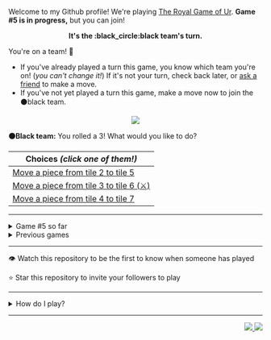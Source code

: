 Welcome to my Github profile!
We're playing
[The Royal Game of Ur](https://en.wikipedia.org/wiki/Royal_Game_of_Ur).
**Game #5 is in progress,** but you can join!

<p align="center">
  <b>It's the
  :black_circle:black
  team's turn.</b>
</p>

You're on a team! :wave:

* If you've already played a turn this game, you know which team you're on!
(_you can't change it!_)
If it's not your turn, check back later, or
[ask a
friend](https://twitter.com/share?text=I'm+playing+The+Royal+Game+of+Ur+on+a+GitHub+profile.+Take+your+turn+at+https://github.com/rossjrw/rossjrw+%23RoyalGameOfUr+%23github)
to make a move.
* If you've not yet played a turn this game, make a move now to join the
:black_circle:black
team.

<p align="center"><img src="https://raw.githubusercontent.com/rossjrw/rossjrw/play/games/current/board.756.svg"></p>

  **:black_circle:Black team:**
  You rolled a 3!
What would you like to do?

| Choices *(click one of them!)* |
| --- |
  | [Move a piece from tile 2 to tile 5    ](https://github.com/rossjrw/rossjrw/issues/new?title=ur-move-3%402-0&amp;body=Press+Submit%21+You+don%27t+need+to+edit+this+text+or+do+anything+else.%0D%0A%0D%0ABe+aware+that+your+move+can+take+a+minute+or+two+to+process.) |
  | [Move a piece from tile 3 to tile 6  (:crossed_swords:)  ](https://github.com/rossjrw/rossjrw/issues/new?title=ur-move-3%403-0&amp;body=Press+Submit%21+You+don%27t+need+to+edit+this+text+or+do+anything+else.%0D%0A%0D%0ABe+aware+that+your+move+can+take+a+minute+or+two+to+process.) |
  | [Move a piece from tile 4 to tile 7    ](https://github.com/rossjrw/rossjrw/issues/new?title=ur-move-3%404-0&amp;body=Press+Submit%21+You+don%27t+need+to+edit+this+text+or+do+anything+else.%0D%0A%0D%0ABe+aware+that+your+move+can+take+a+minute+or+two+to+process.) |

-----

<details><summary>Game #5 so far</summary>

## Who's on each team?

<table>
    <thead>
      <tr><th colspan=2>Players in this game</th></tr>
    </thead>
    <tbody>
      <tr>
        <td align="right"><b>Black team</b> :black_circle:</td>
        <td>:white_circle: <b> White team</b></td>
      </tr>
      <tr align="center">
        <td><b><a href="https://github.com/shpatrickguo">@shpatrickguo</a></b> (10)<br><b><a href="https://github.com/Rayyan06">@Rayyan06</a></b> (3)<br><b><a href="https://github.com/DevTony101">@DevTony101</a></b> (2)<br><b><a href="https://github.com/HAUDRAUFHAUN">@HAUDRAUFHAUN</a></b> (2)<br><b><a href="https://github.com/BraianMendes">@BraianMendes</a></b> (2)<br><b><a href="https://github.com/shravankb">@shravankb</a></b> (1)<br><b><a href="https://github.com/HOWZ1T">@HOWZ1T</a></b> (1)<br><b><a href="https://github.com/brandonpittman">@brandonpittman</a></b> (1)<br><b><a href="https://github.com/BerkSpar">@BerkSpar</a></b> (1)<br><b><a href="https://github.com/ShapManasick">@ShapManasick</a></b> (1)<br><b><a href="https://github.com/RayhanADev">@RayhanADev</a></b> (1)<br><b><a href="https://github.com/nhcarrigan">@nhcarrigan</a></b> (1)<br><b><a href="https://github.com/miguelrochabh">@miguelrochabh</a></b> (1)<br><b><a href="https://github.com/ArmTimDev">@ArmTimDev</a></b> (1)</td>
        <td><b><a href="https://github.com/KennyOliver">@KennyOliver</a></b> (7)<br><b><a href="https://github.com/BaptisteMartinet">@BaptisteMartinet</a></b> (2)<br><b><a href="https://github.com/lynxaegon">@lynxaegon</a></b> (2)<br><b><a href="https://github.com/1ethanhansen">@1ethanhansen</a></b> (2)<br><b><a href="https://github.com/WeslleyNasRocha">@WeslleyNasRocha</a></b> (2)<br><b><a href="https://github.com/Dhyeythumar">@Dhyeythumar</a></b> (1)<br><b><a href="https://github.com/LucioFex">@LucioFex</a></b> (1)<br><b><a href="https://github.com/sampoder">@sampoder</a></b> (1)<br><b><a href="https://github.com/JohanDev6">@JohanDev6</a></b> (1)<br><b><a href="https://github.com/brunocampos01">@brunocampos01</a></b> (1)<br><b><a href="https://github.com/Kishan2029">@Kishan2029</a></b> (1)<br><b><a href="https://github.com/JavaCode7">@JavaCode7</a></b> (1)<br><b><a href="https://github.com/Nick-Mazuk">@Nick-Mazuk</a></b> (1)</td>
      </tr>
    </tbody>
  </table>

## What's happened so far?

| Time | Turn | Event | Issue | Board |
| :---: | :---: | :--- | :---: | :---: |
  | 6th Mar 2021 06:41 | **0** | :black_circle: **[@shpatrickguo](https://github.com/shpatrickguo)** started a new game | [#703](https://github.com/rossjrw/rossjrw/issues/703) | [link](https://raw.githubusercontent.com/rossjrw/rossjrw/fe1933f48a6a894bccf1fc49a4df9a7ba3abb58c/games/current/board.703.svg) |
  | 6th Mar 2021 06:43 | **1** | :black_circle: **[@DevTony101](https://github.com/DevTony101)** moved a black piece onto the board to position 4  — claimed a rosette :rosette:  | [#704](https://github.com/rossjrw/rossjrw/issues/704) | [link](https://raw.githubusercontent.com/rossjrw/rossjrw/795fe97c28ec218d8c929279608c74d839bf8a5b/games/current/board.704.svg) |
  | 6th Mar 2021 06:44 | **2** | :black_circle: **[@DevTony101](https://github.com/DevTony101)** moved a black piece from position 4 to position 7    | [#705](https://github.com/rossjrw/rossjrw/issues/705) | [link](https://raw.githubusercontent.com/rossjrw/rossjrw/854cd2dc018d03eefa8b4a738b13d05075001b15/games/current/board.705.svg) |
  | 6th Mar 2021 07:58 | **3** | :white_circle: **[@Dhyeythumar](https://github.com/Dhyeythumar)** moved a white piece onto the board to position 2    | [#706](https://github.com/rossjrw/rossjrw/issues/706) | [link](https://raw.githubusercontent.com/rossjrw/rossjrw/d63604c6714142428fefb49c7495d67d9f2c574a/games/current/board.706.svg) |
  | 8th Mar 2021 04:44 | **4** | :black_circle: **[@shpatrickguo](https://github.com/shpatrickguo)** moved a black piece onto the board to position 2    | [#707](https://github.com/rossjrw/rossjrw/issues/707) | [link](https://raw.githubusercontent.com/rossjrw/rossjrw/26804f326c5e54835d33be52beb22773f72acbe3/games/current/board.707.svg) |
  | 8th Mar 2021 20:23 | **5** | :white_circle: **[@KennyOliver](https://github.com/KennyOliver)** moved a white piece from position 2 to position 3    | [#708](https://github.com/rossjrw/rossjrw/issues/708) | [link](https://raw.githubusercontent.com/rossjrw/rossjrw/0ec7bf9c710549b9dd4ed203589957d6c67496fc/games/current/board.708.svg) |
  | 11th Mar 2021 22:43 | **6** | :black_circle: **[@shpatrickguo](https://github.com/shpatrickguo)** moved a black piece from position 7 to position 8  — claimed a rosette :rosette:  | [#709](https://github.com/rossjrw/rossjrw/issues/709) | [link](https://raw.githubusercontent.com/rossjrw/rossjrw/d054a2bf424ff1273bb4280e6d90b23f55cc6851/games/current/board.709.svg) |
  | 12th Mar 2021 05:15 | **7** | :black_circle: **[@shravankb](https://github.com/shravankb)** moved a black piece from position 2 to position 4  — claimed a rosette :rosette:  | [#710](https://github.com/rossjrw/rossjrw/issues/710) | [link](https://raw.githubusercontent.com/rossjrw/rossjrw/2cf7a6fc3432d2bb2df4d269299b911610ace7fc/games/current/board.710.svg) |
  | 12th Mar 2021 10:47 | **8** | :black_circle: **[@HOWZ1T](https://github.com/HOWZ1T)** moved a black piece from position 8 to position 10    | [#711](https://github.com/rossjrw/rossjrw/issues/711) | [link](https://raw.githubusercontent.com/rossjrw/rossjrw/6a289cd05c2fe0b7a33c48a692641eb6c06c85f8/games/current/board.711.svg) |
  | 12th Mar 2021 13:55 | **9** | :white_circle: **[@BaptisteMartinet](https://github.com/BaptisteMartinet)** moved a white piece onto the board to position 4  — claimed a rosette :rosette:  | [#712](https://github.com/rossjrw/rossjrw/issues/712) | [link](https://raw.githubusercontent.com/rossjrw/rossjrw/a449fd0845517cc06a691230e0fe362418a8aa0c/games/current/board.712.svg) |
  | 12th Mar 2021 13:59 | **10** | :white_circle: **[@BaptisteMartinet](https://github.com/BaptisteMartinet)** moved a white piece from position 4 to position 6    | [#713](https://github.com/rossjrw/rossjrw/issues/713) | [link](https://raw.githubusercontent.com/rossjrw/rossjrw/b3473b64be8fc5d705066a22d019197bd9c64a3c/games/current/board.713.svg) |
  | 14th Mar 2021 20:27 | **11** | :black_circle: **[@shpatrickguo](https://github.com/shpatrickguo)** moved a black piece from position 4 to position 6 — captured a white piece :crossed_swords:   | [#714](https://github.com/rossjrw/rossjrw/issues/714) | [link](https://raw.githubusercontent.com/rossjrw/rossjrw/4f9347c7c4d0264f8e98da975f2c5a7b5fa471ed/games/current/board.714.svg) |
  | 16th Mar 2021 22:04 | **12** | :white_circle: **[@LucioFex](https://github.com/LucioFex)** moved a white piece from position 3 to position 5    | [#715](https://github.com/rossjrw/rossjrw/issues/715) | [link](https://raw.githubusercontent.com/rossjrw/rossjrw/e662f4f7c500ad8ecc6eb24ba013919b70197e12/games/current/board.715.svg) |
  | 17th Mar 2021 05:24 | **13** | :black_circle: **[@brandonpittman](https://github.com/brandonpittman)** moved a black piece from position 10 to position 14  — claimed a rosette :rosette:  | [#716](https://github.com/rossjrw/rossjrw/issues/716) |  |
  | 18th Mar 2021 14:40 | **14** | :black_circle: **[@BerkSpar](https://github.com/BerkSpar)** moved a black piece onto the board to position 3    | [#717](https://github.com/rossjrw/rossjrw/issues/717) | [link](https://raw.githubusercontent.com/rossjrw/rossjrw/63d55a8b218265fad3519c6a6e74590c5d8e9057/games/current/board.717.svg) |
  | 18th Mar 2021 14:40 | **15** | :white_circle:  The white team rolled a 0 and their turn was automatically passed | [#717](https://github.com/rossjrw/rossjrw/issues/717) | [link](https://raw.githubusercontent.com/rossjrw/rossjrw/8c6c8b25608c0c23d624b50deb17efbfb31ba557/games/current/board.717.svg) |
  | 20th Mar 2021 06:48 | **16** | :black_circle: **[@shpatrickguo](https://github.com/shpatrickguo)** moved a black piece from position 6 to position 9    | [#719](https://github.com/rossjrw/rossjrw/issues/719) | [link](https://raw.githubusercontent.com/rossjrw/rossjrw/7b901772bdaa5596d8a5629996ab900278029b4f/games/current/board.719.svg) |
  | 23rd Mar 2021 02:02 | **17** | :white_circle: **[@sampoder](https://github.com/sampoder)** moved a white piece onto the board to position 2    | [#720](https://github.com/rossjrw/rossjrw/issues/720) | [link](https://raw.githubusercontent.com/rossjrw/rossjrw/3357a86aa99c54a14e890675cb5ef34b808f1591/games/current/board.720.svg) |
  | 23rd Mar 2021 10:20 | **18** | :black_circle: **[@ShapManasick](https://github.com/ShapManasick)** moved a black piece from position 3 to position 6    | [#721](https://github.com/rossjrw/rossjrw/issues/721) | [link](https://raw.githubusercontent.com/rossjrw/rossjrw/b0ffacf13719586eb74460bc317ff3814ec82a99/games/current/board.721.svg) |
  | 23rd Mar 2021 22:32 | **19** | :white_circle: **[@lynxaegon](https://github.com/lynxaegon)** moved a white piece from position 5 to position 6 — captured a black piece :crossed_swords:   | [#722](https://github.com/rossjrw/rossjrw/issues/722) | [link](https://raw.githubusercontent.com/rossjrw/rossjrw/8de583709b459f2edc23d258e182dbab81775c85/games/current/board.722.svg) |
  | 23rd Mar 2021 23:10 | **20** | :black_circle: **[@RayhanADev](https://github.com/RayhanADev)** ascended a black piece from position 14 :rocket:    | [#723](https://github.com/rossjrw/rossjrw/issues/723) | [link](https://raw.githubusercontent.com/rossjrw/rossjrw/bc5e3d6bf6ada7883aca44eeaae4eae4ba83c2ba/games/current/board.723.svg) |
  | 24th Mar 2021 09:56 | **21** | :white_circle: **[@lynxaegon](https://github.com/lynxaegon)** moved a white piece from position 2 to position 4  — claimed a rosette :rosette:  | [#724](https://github.com/rossjrw/rossjrw/issues/724) | [link](https://raw.githubusercontent.com/rossjrw/rossjrw/80fa97eff6cb1319aaa362894acafdd53e4875da/games/current/board.724.svg) |
  | 24th Mar 2021 23:13 | **22** | :white_circle: **[@JohanDev6](https://github.com/JohanDev6)** moved a white piece onto the board to position 2    | [#725](https://github.com/rossjrw/rossjrw/issues/725) | [link](https://raw.githubusercontent.com/rossjrw/rossjrw/64d7715a39ebbce33674f401c3d3653d112e037f/games/current/board.725.svg) |
  | 25th Mar 2021 05:02 | **23** | :black_circle: **[@shpatrickguo](https://github.com/shpatrickguo)** moved a black piece onto the board to position 1    | [#727](https://github.com/rossjrw/rossjrw/issues/727) | [link](https://raw.githubusercontent.com/rossjrw/rossjrw/7588240755c04f3bf645f0ef68f0482cd3851dbf/games/current/board.727.svg) |
  | 26th Mar 2021 14:40 | **24** | :white_circle: **[@brunocampos01](https://github.com/brunocampos01)** moved a white piece onto the board to position 1    | [#728](https://github.com/rossjrw/rossjrw/issues/728) | [link](https://raw.githubusercontent.com/rossjrw/rossjrw/1dbaa3819a10e4a0a2316ba9f40f7a0111554b21/games/current/board.728.svg) |
  | 28th Mar 2021 00:59 | **25** | :black_circle: **[@shpatrickguo](https://github.com/shpatrickguo)** moved a black piece onto the board to position 2    | [#729](https://github.com/rossjrw/rossjrw/issues/729) | [link](https://raw.githubusercontent.com/rossjrw/rossjrw/b2120435568635bd5c38c25daace5706c0c20d4c/games/current/board.729.svg) |
  | 28th Mar 2021 18:34 | **26** | :white_circle: **[@KennyOliver](https://github.com/KennyOliver)** moved a white piece from position 6 to position 7    | [#730](https://github.com/rossjrw/rossjrw/issues/730) | [link](https://raw.githubusercontent.com/rossjrw/rossjrw/c9ed234b2ea6e99fbabcb53af86f7f9fac59f4c3/games/current/board.730.svg) |
  | 29th Mar 2021 02:43 | **27** | :black_circle: **[@shpatrickguo](https://github.com/shpatrickguo)** moved a black piece from position 2 to position 3    | [#731](https://github.com/rossjrw/rossjrw/issues/731) | [link](https://raw.githubusercontent.com/rossjrw/rossjrw/53c8a9e2655377c8576aa40bd0094465e85f3a45/games/current/board.731.svg) |
  | 29th Mar 2021 06:47 | **28** | :white_circle: **[@KennyOliver](https://github.com/KennyOliver)** moved a white piece from position 7 to position 8  — claimed a rosette :rosette:  | [#732](https://github.com/rossjrw/rossjrw/issues/732) | [link](https://raw.githubusercontent.com/rossjrw/rossjrw/28a1e91ffc984feb127bb114e2b6afd251a78069/games/current/board.732.svg) |
  | 29th Mar 2021 07:25 | **29** | :white_circle: **[@Kishan2029](https://github.com/Kishan2029)** moved a white piece onto the board to position 3    | [#733](https://github.com/rossjrw/rossjrw/issues/733) | [link](https://raw.githubusercontent.com/rossjrw/rossjrw/cd01be8d51cf022509ad022a6421c16948242bd6/games/current/board.733.svg) |
  | 30th Mar 2021 14:42 | **30** | :black_circle: **[@Rayyan06](https://github.com/Rayyan06)** moved a black piece from position 1 to position 4  — claimed a rosette :rosette:  | [#734](https://github.com/rossjrw/rossjrw/issues/734) | [link](https://raw.githubusercontent.com/rossjrw/rossjrw/55e1071c03cc04facf09f69ab0f24e04b3be7c28/games/current/board.734.svg) |
  | 30th Mar 2021 14:43 | **31** | :black_circle: **[@Rayyan06](https://github.com/Rayyan06)** moved a black piece onto the board to position 1    | [#735](https://github.com/rossjrw/rossjrw/issues/735) | [link](https://raw.githubusercontent.com/rossjrw/rossjrw/911ed92a9cda99089f8051717af1083e2cba8e14/games/current/board.735.svg) |
  | 30th Mar 2021 20:47 | **32** | :white_circle: **[@KennyOliver](https://github.com/KennyOliver)** moved a white piece from position 8 to position 11    | [#736](https://github.com/rossjrw/rossjrw/issues/736) | [link](https://raw.githubusercontent.com/rossjrw/rossjrw/b0a791f5d446cfc0d587d4ad09e186825e1f2e0b/games/current/board.736.svg) |
  | 30th Mar 2021 22:49 | **33** | :black_circle: **[@nhcarrigan](https://github.com/nhcarrigan)** moved a black piece from position 1 to position 2    | [#737](https://github.com/rossjrw/rossjrw/issues/737) | [link](https://raw.githubusercontent.com/rossjrw/rossjrw/2e9afbd0eede39ec5e86ce91f2066d32a23cf8d8/games/current/board.737.svg) |
  | 31st Mar 2021 14:52 | **34** | :white_circle: **[@KennyOliver](https://github.com/KennyOliver)** moved a white piece from position 11 to position 12    | [#738](https://github.com/rossjrw/rossjrw/issues/738) | [link](https://raw.githubusercontent.com/rossjrw/rossjrw/d03ff39b79782ec0e8ddf6e7c490cdea49d5d22b/games/current/board.738.svg) |
  | 31st Mar 2021 16:10 | **35** | :black_circle: **[@Rayyan06](https://github.com/Rayyan06)** moved a black piece from position 9 to position 12 — captured a white piece :crossed_swords:   | [#739](https://github.com/rossjrw/rossjrw/issues/739) | [link](https://raw.githubusercontent.com/rossjrw/rossjrw/2e5dfce05f04235ea6c724aead65d348895967c9/games/current/board.739.svg) |
  | 1st Apr 2021 11:19 | **36** | :white_circle: **[@JavaCode7](https://github.com/JavaCode7)** moved a white piece from position 2 to position 5    | [#740](https://github.com/rossjrw/rossjrw/issues/740) |  |
  | 1st Apr 2021 14:43 | **37** | :black_circle: **[@miguelrochabh](https://github.com/miguelrochabh)** moved a black piece from position 3 to position 5 — captured a white piece :crossed_swords:   | [#741](https://github.com/rossjrw/rossjrw/issues/741) | [link](https://raw.githubusercontent.com/rossjrw/rossjrw/67088b6f871d6d76f7d88ccd1214c8e8d1199b8d/games/current/board.741.svg) |
  | 1st Apr 2021 14:43 | **38** | :white_circle:  The white team rolled a 0 and their turn was automatically passed | [#741](https://github.com/rossjrw/rossjrw/issues/741) | [link](https://raw.githubusercontent.com/rossjrw/rossjrw/ae6c7416138c3840cc9b0d5344ec14981c05f78d/games/current/board.741.svg) |
  | 2nd Apr 2021 16:43 | **39** | :black_circle: **[@shpatrickguo](https://github.com/shpatrickguo)** ascended a black piece from position 12 :rocket:    | [#743](https://github.com/rossjrw/rossjrw/issues/743) | [link](https://raw.githubusercontent.com/rossjrw/rossjrw/bf5bf2d0127b7cd2dd3f180af9a4565e8b4c0441/games/current/board.743.svg) |
  | 2nd Apr 2021 16:47 | **40** | :white_circle: **[@1ethanhansen](https://github.com/1ethanhansen)** moved a white piece from position 3 to position 6    | [#744](https://github.com/rossjrw/rossjrw/issues/744) | [link](https://raw.githubusercontent.com/rossjrw/rossjrw/602ce4215cb4f7a6395831ec7dd13143cf3744a3/games/current/board.744.svg) |
  | 3rd Apr 2021 15:41 | **41** | :black_circle: **[@HAUDRAUFHAUN](https://github.com/HAUDRAUFHAUN)** moved a black piece from position 5 to position 8  — claimed a rosette :rosette:  | [#745](https://github.com/rossjrw/rossjrw/issues/745) | [link](https://raw.githubusercontent.com/rossjrw/rossjrw/9a8905e6182c90a6355b001de703e4f53fa5b721/games/current/board.745.svg) |
  | 3rd Apr 2021 15:47 | **42** | :black_circle: **[@HAUDRAUFHAUN](https://github.com/HAUDRAUFHAUN)** moved a black piece onto the board to position 3    | [#746](https://github.com/rossjrw/rossjrw/issues/746) | [link](https://raw.githubusercontent.com/rossjrw/rossjrw/ea41df4732b4e67cec01f4d8b86015f33378dd69/games/current/board.746.svg) |
  | 4th Apr 2021 09:51 | **43** | :white_circle: **[@KennyOliver](https://github.com/KennyOliver)** moved a white piece from position 6 to position 9    | [#747](https://github.com/rossjrw/rossjrw/issues/747) | [link](https://raw.githubusercontent.com/rossjrw/rossjrw/ae71266d87d3e449d7adcff5a0a0d715befed88a/games/current/board.747.svg) |
  | 5th Apr 2021 04:55 | **44** | :black_circle: **[@ArmTimDev](https://github.com/ArmTimDev)** moved a black piece from position 3 to position 6    | [#748](https://github.com/rossjrw/rossjrw/issues/748) | [link](https://raw.githubusercontent.com/rossjrw/rossjrw/91d1ae4ae06ac60cd98b0e2fe938b944ad70c91c/games/current/board.748.svg) |
  | 5th Apr 2021 15:58 | **45** | :white_circle: **[@1ethanhansen](https://github.com/1ethanhansen)** moved a white piece from position 9 to position 11    | [#749](https://github.com/rossjrw/rossjrw/issues/749) | [link](https://raw.githubusercontent.com/rossjrw/rossjrw/ca7f99a72b30e0adcdb68e9296ee72cfc1ca32d4/games/current/board.749.svg) |
  | 5th Apr 2021 17:30 | **46** | :black_circle: **[@BraianMendes](https://github.com/BraianMendes)** moved a black piece from position 8 to position 10    | [#750](https://github.com/rossjrw/rossjrw/issues/750) | [link](https://raw.githubusercontent.com/rossjrw/rossjrw/fb98dd2119f4cdb8d91cd05ebeae96dbdd4a7a97/games/current/board.750.svg) |
  | 5th Apr 2021 21:00 | **47** | :white_circle: **[@WeslleyNasRocha](https://github.com/WeslleyNasRocha)** moved a white piece from position 11 to position 12    | [#751](https://github.com/rossjrw/rossjrw/issues/751) | [link](https://raw.githubusercontent.com/rossjrw/rossjrw/777afb12ea43b492929919bc8f4ed9a68fc86f12/games/current/board.751.svg) |
  | 6th Apr 2021 13:10 | **48** | :black_circle: **[@BraianMendes](https://github.com/BraianMendes)** moved a black piece from position 10 to position 13    | [#752](https://github.com/rossjrw/rossjrw/issues/752) | [link](https://raw.githubusercontent.com/rossjrw/rossjrw/88ffb55a787f78d37452c8548e755f3b343b0b09/games/current/board.752.svg) |
  | 6th Apr 2021 13:19 | **49** | :white_circle: **[@WeslleyNasRocha](https://github.com/WeslleyNasRocha)** moved a white piece from position 12 to position 13    | [#753](https://github.com/rossjrw/rossjrw/issues/753) | [link](https://raw.githubusercontent.com/rossjrw/rossjrw/88a91368bdad03a3af5a1b733236254818743f1d/games/current/board.753.svg) |
  | 6th Apr 2021 22:24 | **50** | :black_circle: **[@shpatrickguo](https://github.com/shpatrickguo)** moved a black piece onto the board to position 3    | [#754](https://github.com/rossjrw/rossjrw/issues/754) | [link](https://raw.githubusercontent.com/rossjrw/rossjrw/73c07895069d1d5402951c119bd995f485134654/games/current/board.754.svg) |
  | 7th Apr 2021 03:35 | **51** | :white_circle: **[@Nick-Mazuk](https://github.com/Nick-Mazuk)** moved a white piece from position 13 to position 14  — claimed a rosette :rosette:  | [#755](https://github.com/rossjrw/rossjrw/issues/755) | [link](https://raw.githubusercontent.com/rossjrw/rossjrw/bf7917be6828dbe21dfd278115e8c8ef057279b6/games/current/board.755.svg) |
  | 7th Apr 2021 11:02 | **52** | :white_circle: **[@KennyOliver](https://github.com/KennyOliver)** moved a white piece from position 4 to position 6 — captured a black piece :crossed_swords:   | [#756](https://github.com/rossjrw/rossjrw/issues/756) |  |

</details>

<details><summary>Previous games</summary>

## Previous games

1. A game was started on 30th Jul 2020 by **[@rossjrw](https://github.com/rossjrw)** and ended on 4th Dec 2020. 
   * The :white_circle:white team won. 
   * 64 players played 166 moves across 4 months and 5 days. 
   * The :black_circle:black team captured 9 white pieces and claimed 12 rosettes. 
   * The :white_circle:white team captured 10 black pieces and claimed 18 rosettes. 
   * The MVP of the winning team was **[@1ethanhansen](https://github.com/1ethanhansen)**, who played 48 moves. 
   * The winning move was made by **[@qbtl](https://github.com/qbtl)** ([#269](https://github.com/rossjrw/rossjrw/issues/269)).
1. A game was started on 4th Dec 2020 by **[@1ethanhansen](https://github.com/1ethanhansen)** and ended on 11th Jan 2021. 
   * The :black_circle:black team won. 
   * 27 players played 145 moves across 1 month and 1 week. 
   * The :black_circle:black team captured 7 white pieces and claimed 16 rosettes. 
   * The :white_circle:white team captured 6 black pieces and claimed 14 rosettes. 
   * The MVP of the winning team was **[@shpatrickguo](https://github.com/shpatrickguo)**, who played 26 moves. 
   * The winning move was made by **[@shpatrickguo](https://github.com/shpatrickguo)** ([#424](https://github.com/rossjrw/rossjrw/issues/424)).
1. A game was started on 11th Jan 2021 by **[@BaptisteMartinet](https://github.com/BaptisteMartinet)** and ended on 11th Feb 2021. 
   * The :white_circle:white team won. 
   * 17 players played 118 moves across 1 month and 12 hours. 
   * The :black_circle:black team captured 2 white pieces and claimed 11 rosettes. 
   * The :white_circle:white team captured 8 black pieces and claimed 14 rosettes. 
   * The MVP of the winning team was **[@1ethanhansen](https://github.com/1ethanhansen)**, who played 45 moves. 
   * The winning move was made by **[@1ethanhansen](https://github.com/1ethanhansen)** ([#535](https://github.com/rossjrw/rossjrw/issues/535)).
1. A game was started on 11th Feb 2021 by **[@1ethanhansen](https://github.com/1ethanhansen)** and ended on 5th Mar 2021. 
   * The :white_circle:white team won. 
   * 17 players played 175 moves across 3 weeks and 22 hours. 
   * The :black_circle:black team captured 12 white pieces and claimed 17 rosettes. 
   * The :white_circle:white team captured 13 black pieces and claimed 18 rosettes. 
   * The MVP of the winning team was **[@1ethanhansen](https://github.com/1ethanhansen)**, who played 48 moves. 
   * The winning move was made by **[@1ethanhansen](https://github.com/1ethanhansen)** ([#702](https://github.com/rossjrw/rossjrw/issues/702)).

</details>

-----

:eye: Watch this repository to be the first to know when someone has played

:star: Star this repository to invite your followers to play

-----

<details><summary>How do I play?</summary>

  It's the :white_circle:white team versus the :black_circle:black team.

  The turn starts by rolling 4 binary dice, which
  results in a number from 0 to 4. The current team gets to move one of their
  pieces by that many tiles.

  All of your pieces start on position 0 (the space just before tile 1). Your
  goal is to get all seven of them off the board by moving them onto position
  15 (the space just after tile 14). This is called **:rocket:ascending** a
  piece. You also want to prevent your opponent from :rocket:ascending their
  pieces.

  You will move your pieces along the tiles from tile 1 to tile 14. The tiles
  on your side of the board (tiles 1 through 4, 13, and 14) are safe — only
  your pieces can be there. However, the tiles in the middle (tiles 5 through
  12) are unsafe — your opponent's pieces can also be here. If one team's piece
  lands on the same tile as another team's piece, the piece that was landed on
  is **:crossed_swords:captured**! It goes all the way back to position 0.

  If you land on a **:rosette:rosette** (tiles 4, 8, and 14), your team gets to
  take another turn. Also, a piece that is on the :rosette:rosette on tile 8
  *cannot be :crossed_swords:captured*. A piece that's trying to capture it will
  simply bounce off onto tile 9.

  The first team to **:rocket:ascend** all seven of their pieces — that is,
  move them off the board onto position 15 — :crown:wins!

  Watch [Tom Scott play against Irving
  Finkel](https://www.youtube.com/watch?v=WZskjLq040I) in 2017.

  -----

  Playing Ur on my GitHub profile is easy. The dice have already been rolled
  for you — all you have to do is decide what to do with them.

  Anyone can join either team at any time, but once you're in a team, you're
  locked into it until the game ends. You can't play a move when it's the
  other team's turn.

  _([Before 2020-09-19](https://github.com/rossjrw/rossjrw/pull/133), your team
  was determined by your username. This is no longer the case.)_

  There will be a list of links below the board image with each possible move.
  Clicking one of those will take you to a page where you can create an Issue
  in this repository. The fields will already be filled in and all you have to
  do is click Submit.

  It will take a moment for Github Actions to acknowledge your move, but once
  it does, you'll see it react with the 'eyes' emoji (:eyes:). No more than a
  minute later it should react with the 'rocket' emoji (:rocket:) to let you
  know that your move was successful.

  If you don't see any of that, then something went wrong. Ping me in your
  issue by typing `cc @rossjrw`, and I'll take a look.

  Note that if your team has no possible moves — for example by rolling a 0 —
  your turn will be automatically skipped. The event log will let you know if
  this has happened.

  -----

  Check out the `source` branch of this repository for the source code and a
  little commentary on the inspiration behind this project.

</details>

-----

<p align="right">
  <a href="https://github.com/rossjrw/rossjrw/actions?query=workflow:build">
    <img src="https://github.com/rossjrw/rossjrw/workflows/build/badge.svg?branch=source"/>
  </a>
  <a href="https://github.com/rossjrw/rossjrw/actions?query=workflow:play">
    <img src="https://github.com/rossjrw/rossjrw/workflows/play/badge.svg?branch=play"/>
  </a>
</p>
